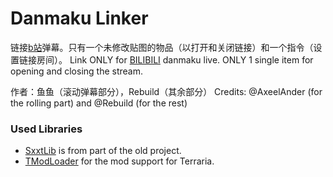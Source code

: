 # Danmaku Linker

﻿链接[b站](https://www.bilibili.com)弹幕。只有一个未修改贴图的物品（以打开和关闭链接）和一个指令（设置链接房间）。
Link ONLY for [BILIBILI](https://www.bilibili.com) danmaku live. ONLY 1 single item for opening and closing the stream.

作者：鱼鱼（滚动弹幕部分），Rebuild（其余部分）
Credits: @AxeelAnder (for the rolling part) and @Rebuild (for the rest)

### Used Libraries

 - [SxxtLib](https://github.com/Shimogawa/NotKnowingWhatToDo/tree/master/NotKnowingWhatToDo/Net/BLiveDanmaku) is from part of the old project.
 - [TModLoader](https://github.com/blushiemagic/tModLoader) for the mod support for Terraria.

